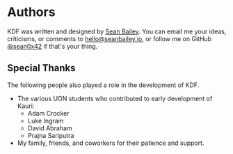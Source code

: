 # Authors

KDF was written and designed by [Sean Bailey][1]. You can email me your ideas,
criticisms, or comments to <hello@seanbailey.io>, or follow me on GitHub
[@sean0x42][2] if that's your thing.

[1]: https://seanbailey.io
[2]: https://github.com/sean0x42

## Special Thanks

The following people also played a role in the development of KDF.

 - The various UON students who contributed to early development of Kauri:
   - Adam Crocker
   - Luke Ingram
   - David Abraham
   - Prajna Sariputra
 - My family, friends, and coworkers for their patience and support.